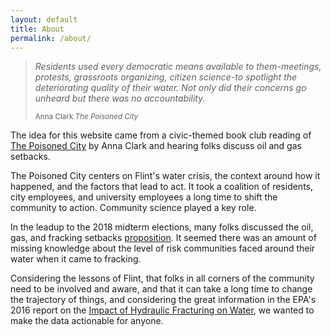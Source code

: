 ```yaml
---
layout: default
title: About
permalink: /about/
---
```


<blockquote>
<p>
<em class="emphasize">Residents used every democratic means available to them-meetings, protests, grassroots organizing, citizen science-to spotlight the deteriorating quality of their water. Not only did their concerns go unheard but there was no accountability.</em>
</p>
<small>Anna Clark
<cite title="Source Title">The Poisoned City</cite>
</small>
</blockquote>

<p class="mt-md-5">The idea for this website came from a civic-themed book club reading of <a href="http://annaclark.net/the-poisoned-city/">The Poisoned City</a> by Anna Clark and hearing folks discuss oil and gas setbacks.</p>
<p>The Poisoned City centers on Flint's water crisis, the context around how it happened, and the factors that lead to act. It took a coalition of residents, city employees, and university employees a long time to shift the community to action. Community science played a key role.</p>
<p>In the leadup to the 2018 midterm elections, many folks discussed the oil, gas, and fracking setbacks <a href="https://ballotpedia.org/Colorado_Proposition_112,_Minimum_Distance_Requirements_for_New_Oil,_Gas,_and_Fracking_Projects_Initiative_(2018)">proposition</a>. It seemed there was an amount of missing knowledge about the level of risk communities faced around their water when it came to fracking.</p>
<p>Considering the lessons of Flint, that folks in all corners of the community need to be involved and aware, and that it can take a long time to change the trajectory of things, and considering the great information in the EPA's 2016 report on the <a href="https://www.epa.gov/hfstudy">Impact of Hydraulic Fracturing on Water</a>, we wanted to make the data actionable for anyone.</p>


